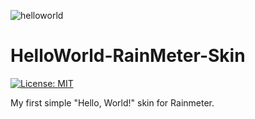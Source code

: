 ![helloworld](https://user-images.githubusercontent.com/52587785/84580719-760e1700-ada7-11ea-8190-2b134a9e75cb.png)

# HelloWorld-RainMeter-Skin
[![License: MIT](https://img.shields.io/badge/License-MIT-yellow.svg)](https://opensource.org/licenses/MIT)


My first simple "Hello, World!" skin for Rainmeter.


